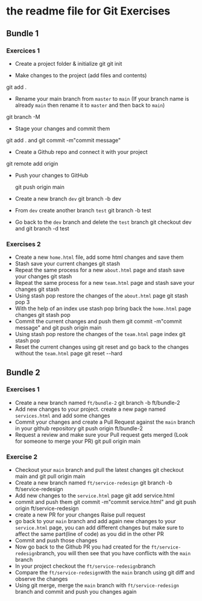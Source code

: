 # the readme file for Git Exercises

## Bundle 1

### Exercices 1

- Create a project folder & initialize git
  git init

- Make changes to the project (add files and contents)

git add .

- Rename your main branch from `master` to `main` (If your branch name is already `main` then rename it to `master` and then back to `main`)

git branch -M <branch>

- Stage your changes and commit them

git add . and git commit -m"commit message"

- Create a Github repo and connect it with your project

git remote add origin <URL link of your github>

- Push your changes to GitHub

  git push origin main

- Create a new branch `dev`
  git branch -b dev
- From `dev` create another branch `test`
  git branch -b test
- Go back to the `dev` branch and delete the `test` branch
  git checkout dev and git branch -d test

### Exercises 2

- Create a new `home.html` file, add some html changes and save them
- Stash save your current changes
  git stash
- Repeat the same process for a new `about.html` page and stash save your changes
  git stash
- Repeat the same process for a new `team.html` page and stash save your changes
  git stash
- Using stash pop restore the changes of the `about.html` page
  git stash pop 3
- With the help of an index use stash pop bring back the `home.html` page changes
  git stash pop
- Commit the current changes and push them
  git commit -m"commit message" and git push origin main
- Using stash pop restore the changes of the `team.html` page index
  git stash pop <index>
- Reset the current changes using git reset and go back to the changes without the `team.html` page
  git reset --hard

## Bundle 2

### Exercises 1

- Create a new branch named `ft/bundle-2`
  git branch -b ft/bundle-2
- Add new changes to your project. create a new page named `services.html` and add some changes
- Commit your changes and create a Pull Request against the `main` branch in your github repository
   git push origin ft/bundle-2
- Request a review and make sure your Pull request gets merged (Look for someone to merge your PR)
   git pull origin main

### Exercise 2

- Checkout your `main` branch and pull the latest changes
  git checkout main and git pull origin main
- Create a new branch named `ft/service-redesign`
  git branch -b ft/service-redesign
- Add new changes to the `service.html` page
  git add service.html
- commit and push them
  git commit -m"commit service.html" and git push origin ft/service-redesign
- create a new PR for your changes
  Raise pull request
- go back to your `main` branch and add again new changes to your `service.html` page, you can add different changes but make sure to affect the same part(line of code) as you did in the other PR
- Commit and push those changes
- Now go back to the Github PR you had created for the `ft/service-redesign`branch, you will then see that you have conflicts with the `main` branch
- In your project checkout the `ft/service-redesign`branch
- Compare the `ft/service-redesign`with the `main` branch using git diff and observe the changes
- Using git merge, merge the `main` branch with `ft/service-redesign` branch and commit and push you changes again